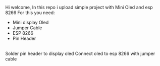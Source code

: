 Hi welcome, In this repo i upload simple project with Mini Oled and esp 8266
For this you need:
- Mini display Oled
- Jumper Cable
- ESP 8266
- Pin Header

<br> Solder pin header to display oled
Connect oled to esp 8266 with jumper cable

